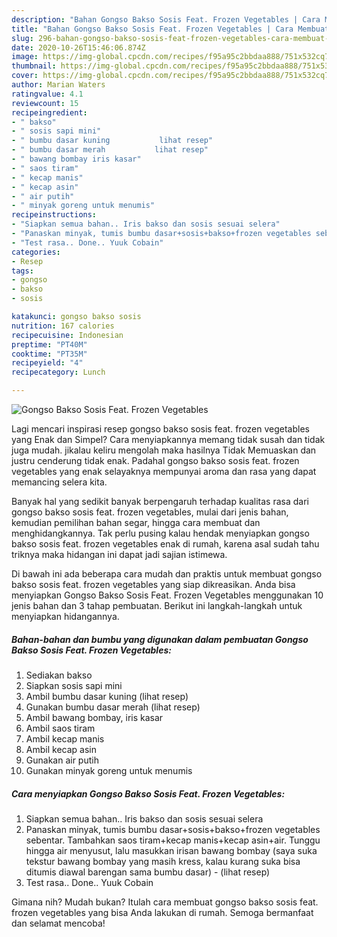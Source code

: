 ```yaml
---
description: "Bahan Gongso Bakso Sosis Feat. Frozen Vegetables | Cara Membuat Gongso Bakso Sosis Feat. Frozen Vegetables Yang Bikin Ngiler"
title: "Bahan Gongso Bakso Sosis Feat. Frozen Vegetables | Cara Membuat Gongso Bakso Sosis Feat. Frozen Vegetables Yang Bikin Ngiler"
slug: 296-bahan-gongso-bakso-sosis-feat-frozen-vegetables-cara-membuat-gongso-bakso-sosis-feat-frozen-vegetables-yang-bikin-ngiler
date: 2020-10-26T15:46:06.874Z
image: https://img-global.cpcdn.com/recipes/f95a95c2bbdaa888/751x532cq70/gongso-bakso-sosis-feat-frozen-vegetables-foto-resep-utama.jpg
thumbnail: https://img-global.cpcdn.com/recipes/f95a95c2bbdaa888/751x532cq70/gongso-bakso-sosis-feat-frozen-vegetables-foto-resep-utama.jpg
cover: https://img-global.cpcdn.com/recipes/f95a95c2bbdaa888/751x532cq70/gongso-bakso-sosis-feat-frozen-vegetables-foto-resep-utama.jpg
author: Marian Waters
ratingvalue: 4.1
reviewcount: 15
recipeingredient:
- " bakso"
- " sosis sapi mini"
- " bumbu dasar kuning           lihat resep"
- " bumbu dasar merah           lihat resep"
- " bawang bombay iris kasar"
- " saos tiram"
- " kecap manis"
- " kecap asin"
- " air putih"
- " minyak goreng untuk menumis"
recipeinstructions:
- "Siapkan semua bahan.. Iris bakso dan sosis sesuai selera"
- "Panaskan minyak, tumis bumbu dasar+sosis+bakso+frozen vegetables sebentar. Tambahkan saos tiram+kecap manis+kecap asin+air. Tunggu hingga air menyusut, lalu masukkan irisan bawang bombay (saya suka tekstur bawang bombay yang masih kress, kalau kurang suka bisa ditumis diawal barengan sama bumbu dasar)           (lihat resep)"
- "Test rasa.. Done.. Yuuk Cobain"
categories:
- Resep
tags:
- gongso
- bakso
- sosis

katakunci: gongso bakso sosis 
nutrition: 167 calories
recipecuisine: Indonesian
preptime: "PT40M"
cooktime: "PT35M"
recipeyield: "4"
recipecategory: Lunch

---
```



![Gongso Bakso Sosis Feat. Frozen Vegetables](https://img-global.cpcdn.com/recipes/f95a95c2bbdaa888/751x532cq70/gongso-bakso-sosis-feat-frozen-vegetables-foto-resep-utama.jpg)

Lagi mencari inspirasi resep gongso bakso sosis feat. frozen vegetables yang Enak dan Simpel? Cara menyiapkannya memang tidak susah dan tidak juga mudah. jikalau keliru mengolah maka hasilnya Tidak Memuaskan dan justru cenderung tidak enak. Padahal gongso bakso sosis feat. frozen vegetables yang enak selayaknya mempunyai aroma dan rasa yang dapat memancing selera kita.

Banyak hal yang sedikit banyak berpengaruh terhadap kualitas rasa dari gongso bakso sosis feat. frozen vegetables, mulai dari jenis bahan, kemudian pemilihan bahan segar, hingga cara membuat dan menghidangkannya. Tak perlu pusing kalau hendak menyiapkan gongso bakso sosis feat. frozen vegetables enak di rumah, karena asal sudah tahu triknya maka hidangan ini dapat jadi sajian istimewa.




Di bawah ini ada beberapa cara mudah dan praktis untuk membuat gongso bakso sosis feat. frozen vegetables yang siap dikreasikan. Anda bisa menyiapkan Gongso Bakso Sosis Feat. Frozen Vegetables menggunakan 10 jenis bahan dan 3 tahap pembuatan. Berikut ini langkah-langkah untuk menyiapkan hidangannya.

<!--inarticleads1-->

##### Bahan-bahan dan bumbu yang digunakan dalam pembuatan Gongso Bakso Sosis Feat. Frozen Vegetables:

1. Sediakan  bakso
1. Siapkan  sosis sapi mini
1. Ambil  bumbu dasar kuning           (lihat resep)
1. Gunakan  bumbu dasar merah           (lihat resep)
1. Ambil  bawang bombay, iris kasar
1. Ambil  saos tiram
1. Ambil  kecap manis
1. Ambil  kecap asin
1. Gunakan  air putih
1. Gunakan  minyak goreng untuk menumis




<!--inarticleads2-->

##### Cara menyiapkan Gongso Bakso Sosis Feat. Frozen Vegetables:

1. Siapkan semua bahan.. Iris bakso dan sosis sesuai selera
1. Panaskan minyak, tumis bumbu dasar+sosis+bakso+frozen vegetables sebentar. Tambahkan saos tiram+kecap manis+kecap asin+air. Tunggu hingga air menyusut, lalu masukkan irisan bawang bombay (saya suka tekstur bawang bombay yang masih kress, kalau kurang suka bisa ditumis diawal barengan sama bumbu dasar) -           (lihat resep)
1. Test rasa.. Done.. Yuuk Cobain




Gimana nih? Mudah bukan? Itulah cara membuat gongso bakso sosis feat. frozen vegetables yang bisa Anda lakukan di rumah. Semoga bermanfaat dan selamat mencoba!
